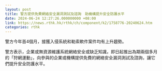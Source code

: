 ```yaml
---
layout: post
title: 警方提供免費網絡安全漏洞測試及諮詢　助機構提升安全防護水平
date: 2024-06-24 12:27:26.000000000 +08:00
link: https://news.rthk.hk/rthk/ch/component/k2/1758776-20240624.htm
categories: rthk
---
```


警方今年首4個月，接獲入侵系統和勒索軟件案件均有上升趨勢。

警方表示，企業或無資源維護系統網絡安全或缺乏知識，即日起推出為期兩個多月的「狩網運動」，向參與的企業或機構提供免費的網絡安全漏洞測試及諮詢，讓它們提升安全防護水平。
